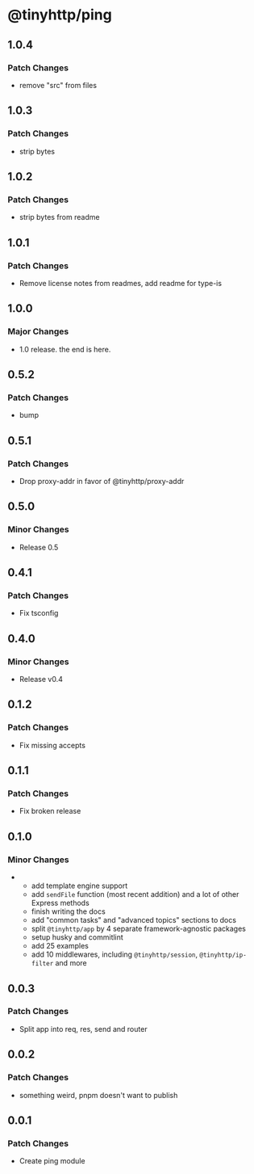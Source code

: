 # @tinyhttp/ping

## 1.0.4

### Patch Changes

- remove "src" from files

## 1.0.3

### Patch Changes

- strip bytes

## 1.0.2

### Patch Changes

- strip bytes from readme

## 1.0.1

### Patch Changes

- Remove license notes from readmes, add readme for type-is

## 1.0.0

### Major Changes

- 1.0 release. the end is here.

## 0.5.2

### Patch Changes

- bump

## 0.5.1

### Patch Changes

- Drop proxy-addr in favor of @tinyhttp/proxy-addr

## 0.5.0

### Minor Changes

- Release 0.5

## 0.4.1

### Patch Changes

- Fix tsconfig

## 0.4.0

### Minor Changes

- Release v0.4

## 0.1.2

### Patch Changes

- Fix missing accepts

## 0.1.1

### Patch Changes

- Fix broken release

## 0.1.0

### Minor Changes

- - add template engine support
  - add `sendFile` function (most recent addition) and a lot of other Express methods
  - finish writing the docs
  - add "common tasks" and "advanced topics" sections to docs
  - split `@tinyhttp/app` by 4 separate framework-agnostic packages
  - setup husky and commitlint
  - add 25 examples
  - add 10 middlewares, including `@tinyhttp/session`, `@tinyhttp/ip-filter` and more

## 0.0.3

### Patch Changes

- Split app into req, res, send and router

## 0.0.2

### Patch Changes

- something weird, pnpm doesn't want to publish

## 0.0.1

### Patch Changes

- Create ping module
